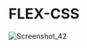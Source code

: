 # FLEX-CSS
![Screenshot_42](https://user-images.githubusercontent.com/43266045/136512295-945d9132-ca2c-4b4b-8a1e-5e2ff8a09476.png)
